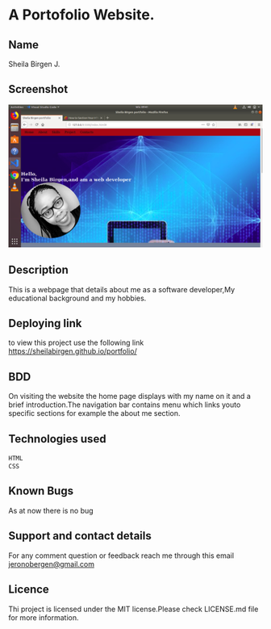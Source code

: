 # A Portofolio Website.

## Name
Sheila Birgen J.
## Screenshot

<img src="images/portfolio5.png"> 

## Description
This is a webpage that details about me as a software developer,My educational background and my hobbies.
## Deploying link
to view this project use the following link https://sheilabirgen.github.io/portfolio/
## BDD
On visiting the website the home page displays with my name on it and a brief introduction.The navigation bar contains menu which links youto specific sections for example the about me section.
## Technologies used
    HTML
    CSS

## Known Bugs
As at now there is no bug
## Support and contact details
For any comment question or feedback reach me through this email jeronobergen@gmail.com
## Licence
Thi project is licensed under the MIT license.Please check LICENSE.md file for more information.
